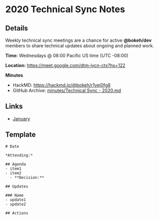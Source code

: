 # 2020 Technical Sync Notes

## Details

Weekly technical sync meetings are a chance for active **@bokeh/dev** members to share technical updates about ongoing and planned work.

**Time:** Wednesdays @ 08:00 Pacific US time (UTC -08:00)

**Location:** https://meet.google.com/dtm-iycn-ctx?hs=122

**Minutes**
- HackMD: https://hackmd.io/@bokeh/r1yej0fg8
- GitHub Archive: [minutes/Technical Sync - 2020.md](https://github.com/bokeh/pm/blob/master/minutes/Technical%20Sync%20-%202020.md)

## Links

- [January](https://hackmd.io/@bokeh/SkmCmJQeI)

## Template
```
# Date

*Attending:*

## Agenda
- item1
- item2
  - **Decision:**
  
## Updates

### Name
- update1
- update2

## Actions
```
